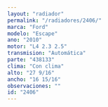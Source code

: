 ```yaml
---
layout: "radiador"
permalink: "/radiadores/2406/"
marca: "Ford"
modelo: "Escape"
ano: "2010"
motor: "L4 2.3 2.5"
transmision: "Automática"
parte: "438133"
clima: "Con clima"
alto: "27 9/16"
ancho: "16 15/16"
observaciones: ""
id: "2406"
---
```


